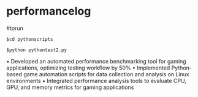 # performancelog

#torun

```
$cd pythonscripts

$python pythontest2.py
```


• Developed an automated performance benchmarking tool for gaming applications, optimizing testing workflow by
50%
• Implemented Python-based game automation scripts for data collection and analysis on Linux environments
• Integrated performance analysis tools to evaluate CPU, GPU, and memory metrics for gaming applications

